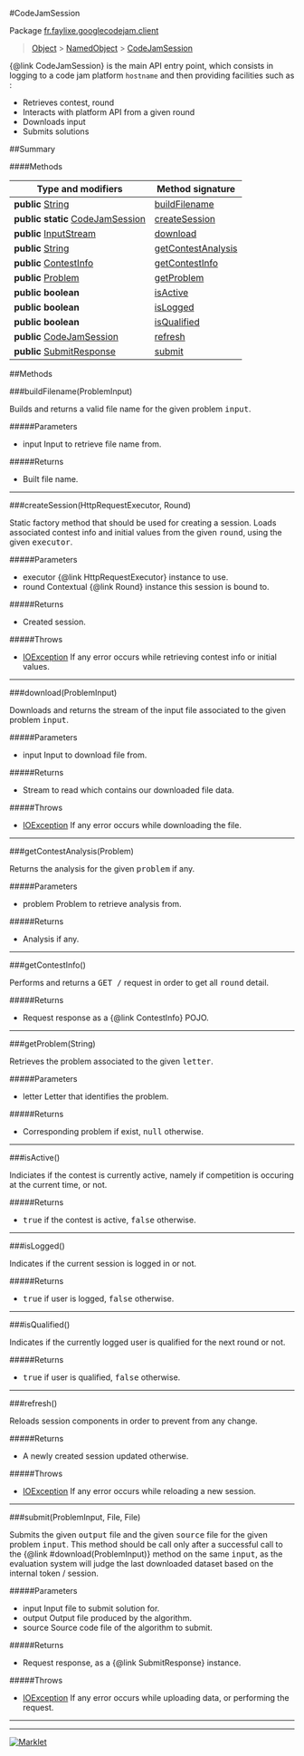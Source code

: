 #CodeJamSession

Package [fr.faylixe.googlecodejam.client](README.md)<br>
> [Object](../../../java/lang/Object.md) > [NamedObject](/common/NamedObject.md) > [CodeJamSession](CodeJamSession.md)

{@link CodeJamSession} is the main API entry point, which consists
 in logging to a code jam platform ``hostname`` and then providing
 facilities such as :
 <br>
 * Retrieves contest, round
 * Interacts with platform API from a given round
 * Downloads input
 * Submits solutions

##Summary

####Methods

Type and modifiers | Method signature
 --- | --- 
**public** [String](../../../java/lang/String.md) | [buildFilename](#buildfilenameprobleminput)
**public static** [CodeJamSession](CodeJamSession.md) | [createSession](#createsessionhttprequestexecutor-round)
**public** [InputStream](../../../java/io/InputStream.md) | [download](#downloadprobleminput)
**public** [String](../../../java/lang/String.md) | [getContestAnalysis](#getcontestanalysisproblem)
**public** [ContestInfo](/webservice/ContestInfo.md) | [getContestInfo](#getcontestinfo)
**public** [Problem](/webservice/Problem.md) | [getProblem](#getproblemstring)
**public** **boolean** | [isActive](#isactive)
**public** **boolean** | [isLogged](#islogged)
**public** **boolean** | [isQualified](#isqualified)
**public** [CodeJamSession](CodeJamSession.md) | [refresh](#refresh)
**public** [SubmitResponse](/webservice/SubmitResponse.md) | [submit](#submitprobleminput-file-file)


##Methods

###buildFilename(ProblemInput)


<p>Builds and returns a valid file name
 for the given problem <tt>input</tt>.</p>
#####Parameters


* input Input to retrieve file name from.

#####Returns


* Built file name.

---
###createSession(HttpRequestExecutor, Round)


<p>Static factory method that should be used for creating a session.
 Loads associated contest info and initial values from the given
 <tt>round</tt>, using the given <tt>executor</tt>.</p>
#####Parameters


* executor {@link HttpRequestExecutor} instance to use.
* round Contextual {@link Round} instance this session is bound to.

#####Returns


* Created session.

#####Throws

* [IOException](../../../java/io/IOException.md) If any error occurs while retrieving contest info or initial values.

---
###download(ProblemInput)


<p>Downloads and returns the stream of the
 input file associated to the given problem
 <tt>input</tt>.</p>
#####Parameters


* input Input to download file from.

#####Returns


* Stream to read which contains our downloaded file data.

#####Throws

* [IOException](../../../java/io/IOException.md) If any error occurs while downloading the file.

---
###getContestAnalysis(Problem)


<p>Returns the analysis for the given
 <tt>problem</tt> if any.</p>
#####Parameters


* problem Problem to retrieve analysis from.

#####Returns


* Analysis if any.

---
###getContestInfo()


<p>Performs and returns a <tt>GET /</tt> request
 in order to get all <tt>round</tt> detail.</p>
#####Returns


* Request response as a {@link ContestInfo} POJO.

---
###getProblem(String)


<p>Retrieves the problem associated
 to the given <tt>letter</tt>.</p>
#####Parameters


* letter Letter that identifies the problem.

#####Returns


* Corresponding problem if exist, <tt>null</tt> otherwise.

---
###isActive()


<p>Indiciates if the contest is currently active,
 namely if competition is occuring at the current
 time, or not.</p>
#####Returns


* <tt>true</tt> if the contest is active, <tt>false</tt> otherwise.

---
###isLogged()


<p>Indicates if the current session is logged in or not.</p>
#####Returns


* <tt>true</tt> if user is logged, <tt>false</tt> otherwise.

---
###isQualified()


<p>Indicates if the currently logged user is qualified
 for the next round or not.</p>
#####Returns


* <tt>true</tt> if user is qualified, <tt>false</tt> otherwise.

---
###refresh()


<p>Reloads session components in order to prevent from any change.</p>
#####Returns


* A newly created session updated otherwise.

#####Throws

* [IOException](../../../java/io/IOException.md) If any error occurs while reloading a new session.

---
###submit(ProblemInput, File, File)


<p>Submits the given <tt>output</tt> file and the
 given <tt>source</tt> file for the given problem
 <tt>input</tt>. This method should be call only
 after a successful call to the {@link #download(ProblemInput)}
 method on the same <tt>input</tt>, as the evaluation
 system will judge the last downloaded dataset
 based on the internal token / session.</p>
#####Parameters


* input Input file to submit solution for.
* output Output file produced by the algorithm.
* source Source code file of the algorithm to submit.

#####Returns


* Request response, as a {@link SubmitResponse} instance.

#####Throws

* [IOException](../../../java/io/IOException.md) If any error occurs while uploading data, or performing the request.

---
---
[![Marklet](https://img.shields.io/badge/Generated%20by-Marklet-green.svg)](https://github.com/Faylixe/marklet)